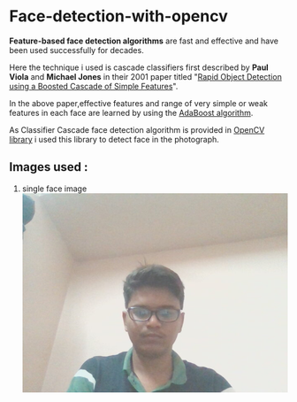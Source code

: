 # Face-detection-with-opencv
**Feature-based face detection algorithms** are fast and effective and have been used successfully for decades.

Here the technique i used is cascade classifiers first described by **Paul Viola** and **Michael Jones** in their 2001 paper titled "[Rapid Object Detection using a Boosted Cascade of Simple Features](https://ieeexplore.ieee.org/document/990517)".

In the above paper,effective features and range of very simple or weak features in each face are learned by using the [AdaBoost algorithm](https://machinelearningmastery.com/boosting-and-adaboost-for-machine-learning/).


As Classifier Cascade face detection algorithm is provided in [OpenCV library](https://opencv.org/) i used this library to detect face in the photograph.

## Images used :
1. single face image
   ![my image](https://github.com/kuluruvineeth/Face-detection-with-opencv/blob/main/test1.jpg)

